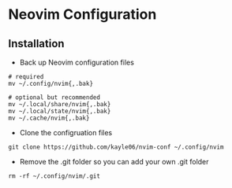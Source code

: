# Neovim Configuration

## Installation

- Back up Neovim configuration files

```
# required
mv ~/.config/nvim{,.bak}

# optional but recommended
mv ~/.local/share/nvim{,.bak}
mv ~/.local/state/nvim{,.bak}
mv ~/.cache/nvim{,.bak}
```

- Clone the configruation files

```
git clone https://github.com/kayle06/nvim-conf ~/.config/nvim
```

- Remove the .git folder so you can add your own .git folder

```
rm -rf ~/.config/nvim/.git
```
